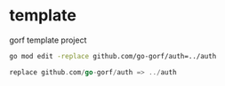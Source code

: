 # template
gorf template project

```bash
go mod edit -replace github.com/go-gorf/auth=../auth
```

```go title="mod.go"
replace github.com/go-gorf/auth => ../auth
```
